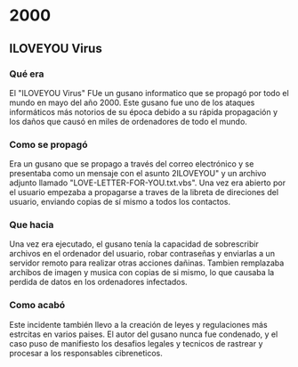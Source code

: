 # 2000

## ILOVEYOU Virus

### Qué era

El "ILOVEYOU Virus" FUe un gusano informatico que se propagó por todo el mundo en mayo del año 2000. Este gusano fue uno de los ataques informáticos más notorios de su época debido a su rápida propagación y los daños que causó en miles de ordenadores de todo el mundo.

### Como se propagó

Era un gusano que se propago a través del correo electrónico y se presentaba como un mensaje con el asunto 2ILOVEYOU" y un archivo adjunto llamado "LOVE-LETTER-FOR-YOU.txt.vbs". Una vez era abierto por el usuario empezaba a propagarse a traves de la libreta de direciones del usuario, enviando copias de sí mismo a todos los contactos.

### Que hacia

Una vez era ejecutado, el gusano tenía la capacidad de sobrescribir archivos en el ordenador del usuario, robar contraseñas y enviarlas a un servidor remoto para realizar otras acciones dañinas. Tambien remplazaba archibos de imagen y musica con copias de si mismo, lo que causaba la perdida de datos en los ordenadores infectados.

### Como acabó

Este incidente también llevo a la creación de leyes y regulaciones más estrcitas en varios paises. El autor del gusano nunca fue condenado, y el caso puso de manifiesto los desafios legales y tecnicos de rastrear y procesar a los responsables cibreneticos.